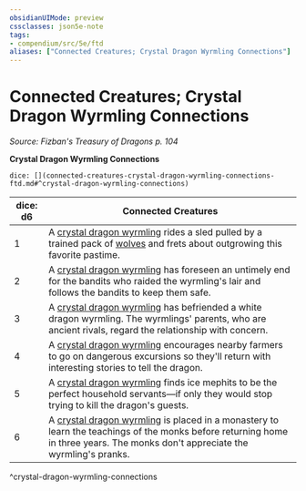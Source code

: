 ```yaml
---
obsidianUIMode: preview
cssclasses: json5e-note
tags:
- compendium/src/5e/ftd
aliases: ["Connected Creatures; Crystal Dragon Wyrmling Connections"]
---
```

# Connected Creatures; Crystal Dragon Wyrmling Connections
*Source: Fizban's Treasury of Dragons p. 104* 

**Crystal Dragon Wyrmling Connections**

`dice: [](connected-creatures-crystal-dragon-wyrmling-connections-ftd.md#^crystal-dragon-wyrmling-connections)`

| dice: d6 | Connected Creatures |
|----------|---------------------|
| 1 | A [crystal dragon wyrmling](compendium/bestiary/dragon/crystal-dragon-wyrmling-ftd.md) rides a sled pulled by a trained pack of [wolves](compendium/bestiary/beast/wolf.md) and frets about outgrowing this favorite pastime. |
| 2 | A [crystal dragon wyrmling](compendium/bestiary/dragon/crystal-dragon-wyrmling-ftd.md) has foreseen an untimely end for the bandits who raided the wyrmling's lair and follows the bandits to keep them safe. |
| 3 | A [crystal dragon wyrmling](compendium/bestiary/dragon/crystal-dragon-wyrmling-ftd.md) has befriended a white dragon wyrmling. The wyrmlings' parents, who are ancient rivals, regard the relationship with concern. |
| 4 | A [crystal dragon wyrmling](compendium/bestiary/dragon/crystal-dragon-wyrmling-ftd.md) encourages nearby farmers to go on dangerous excursions so they'll return with interesting stories to tell the dragon. |
| 5 | A [crystal dragon wyrmling](compendium/bestiary/dragon/crystal-dragon-wyrmling-ftd.md) finds ice mephits to be the perfect household servants—if only they would stop trying to kill the dragon's guests. |
| 6 | A [crystal dragon wyrmling](compendium/bestiary/dragon/crystal-dragon-wyrmling-ftd.md) is placed in a monastery to learn the teachings of the monks before returning home in three years. The monks don't appreciate the wyrmling's pranks. |
^crystal-dragon-wyrmling-connections